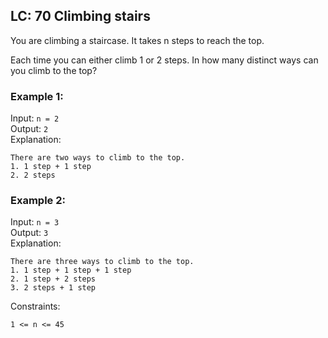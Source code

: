 ## LC: 70 Climbing stairs

You are climbing a staircase. It takes n steps to reach the top.

Each time you can either climb 1 or 2 steps. In how many distinct ways can you climb to the top?

### Example 1:

Input: ```n = 2```\
Output: ```2```\
Explanation: 
```
There are two ways to climb to the top.
1. 1 step + 1 step
2. 2 steps
```
### Example 2:

Input: ```n = 3```\
Output: ```3```\
Explanation: 
```
There are three ways to climb to the top.
1. 1 step + 1 step + 1 step
2. 1 step + 2 steps
3. 2 steps + 1 step
```

Constraints:

```1 <= n <= 45```